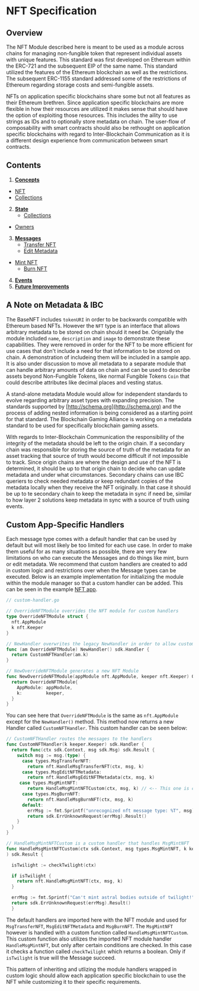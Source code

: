 # NFT Specification

## Overview

The NFT Module described here is meant to be used as a module across chains for managing non-fungible token that represent individual assets with unique features. This standard was first developed on Ethereum within the ERC-721 and the subsequent EIP of the same name. This standard utilized the features of the Ethereum blockchain as well as the restrictions. The subsequent ERC-1155 standard addressed some of the restrictions of Ethereum regarding storage costs and semi-fungible assets.

NFTs on application specific blockchains share some but not all features as their Ethereum brethren. Since application specific blockchains are more flexible in how their resources are utilized it makes sense that should have the option of exploiting those resources. This includes the aility to use strings as IDs and to optionally store metadata on chain. The user-flow of composability with smart contracts should also be rethought on application specific blockchains with regard to Inter-Blockchain Communication as it is a different design experience from communication between smart contracts.

## Contents

1. **[Concepts](./01_concepts.md)**
  - [NFT](./01_concepts.md#nft)
  - [Collections](./01_concepts.md#collections)
2. **[State](./02_state.md)**
	- [Collections](./02_state.md#collections)
  - [Owners](./02_state.md#owners)
3. **[Messages](./03_messages.md)**
	- [Transfer NFT](./03_messages.md#transfer-nft)
	- [Edit Metadata](./03_messages.md#edit-metadata)
  - [Mint NFT](./03_messages.md#mint-nft)
	- [Burn NFT](./03_messages.md#burn-nft)
4. **[Events](./04_events.md)**
5. **[Future Improvements](./05_future_improvements.md)**

## A Note on Metadata & IBC

The BaseNFT includes `tokenURI` in order to be backwards compatible with Ethereum based NFTs. However the `NFT` type is an interface that allows arbitrary metadata to be stored on chain should it need be. Orignially the module included `name`, `description` and `image` to demonstrate these capabilities. They were removed in order for the NFT to be more efficient for use cases that don't include a need for that information to be stored on chain. A demonstration of includeing them will be included in a sample app. It is also under discussion to move all metadata to a separate module that can handle arbitrary amounts of data on chain and can be used to describe assets beyond Non-Fungible Tokens, like normal Fungible Tokens `Coin` that could describe attributes like decimal places and vesting status.

A stand-alone metadata Module would allow for independent standards to evolve regarding arbitrary asset types with expanding precision. The standards supported by [http://schema.org](http://schema.org) and the process of adding nested information is being considered as a starting point for that standard. The Blockchain Gaming Alliance is working on a metadata standard to be used for specifically blockchain gaming assets.

With regards to Inter-Blockchain Communication the responsibility of the integrity of the metadata should be left to the origin chain. If a secondary chain was responsible for storing the source of truth of the metadata for an asset tracking that source of truth would become difficult if not impossible to track. Since origin chains are where the design and use of the NFT is determined, it should be up to that origin chain to decide who can update metadata and under what circumstances. Secondary chains can use IBC queriers to check needed metadata or keep redundant copies of the metadata locally when they receive the NFT originally. In that case it should be up to te secondary chain to keep the metadata in sync if need be, similar to how layer 2 solutions keep metadata in sync with a source of truth using events.

## Custom App-Specific Handlers

Each message type comes with a default handler that can be used by default but will most likely be too limited for each use case. In order to make them useful for as many situations as possible, there are very few limitations on who can execute the Messages and do things like mint, burn or edit metadata. We recommend that custom handlers are created to add in custom logic and restrictions over when the Message types can be executed. Below is an example implementation for initializing the module within the module manager so that a custom handler can be added. This can be seen in the example [NFT app](https://github.com/okwme/cosmos-nft).

```go
// custom-handler.go

// OverrideNFTModule overrides the NFT module for custom handlers
type OverrideNFTModule struct {
  nft.AppModule
  k nft.Keeper
}

// NewHandler overwrites the legacy NewHandler in order to allow custom logic for handling the messages
func (am OverrideNFTModule) NewHandler() sdk.Handler {
  return CustomNFTHandler(am.k)
}

// NewOverrideNFTModule generates a new NFT Module
func NewOverrideNFTModule(appModule nft.AppModule, keeper nft.Keeper) OverrideNFTModule {
  return OverrideNFTModule{
    AppModule: appModule,
    k:         keeper,
  }
}
```

You can see here that `OverrideNFTModule` is the same as `nft.AppModule` except for the `NewHandler()` method. This method now returns a new Handler called `CustomNFTHandler`. This custom handler can be seen below:

```go
// CustomNFTHandler routes the messages to the handlers
func CustomNFTHandler(k keeper.Keeper) sdk.Handler {
  return func(ctx sdk.Context, msg sdk.Msg) sdk.Result {
    switch msg := msg.(type) {
      case types.MsgTransferNFT:
        return nft.HandleMsgTransferNFT(ctx, msg, k)
      case types.MsgEditNFTMetadata:
        return nft.HandleMsgEditNFTMetadata(ctx, msg, k)
     case types.MsgMintNFT:
        return HandleMsgMintNFTCustom(ctx, msg, k) // <-- This one is custom, the others fall back onto the default
      case types.MsgBurnNFT:
        return nft.HandleMsgBurnNFT(ctx, msg, k)
      default:
        errMsg := fmt.Sprintf("unrecognized nft message type: %T", msg)
        return sdk.ErrUnknownRequest(errMsg).Result()
    }
  }
}

// HandleMsgMintNFTCustom is a custom handler that handles MsgMintNFT
func HandleMsgMintNFTCustom(ctx sdk.Context, msg types.MsgMintNFT, k keeper.Keeper,
) sdk.Result {

  isTwilight := checkTwilight(ctx)

  if isTwilight {
    return nft.HandleMsgMintNFT(ctx, msg, k)
  }

  errMsg := fmt.Sprintf("Can't mint astral bodies outside of twilight!")
  return sdk.ErrUnknownRequest(errMsg).Result()
  }
```

The default handlers are imported here with the NFT module and used for `MsgTransferNFT`, `MsgEditNFTMetadata` and `MsgBurnNFT`. The `MsgMintNFT` however is handled with a custom function called `HandleMsgMintNFTCustom`. This custom function also utilizes the imported NFT module handler `HandleMsgMintNFT`, but only after certain conditions are checked. In this case it checks a function called `checkTwilight` which returns a boolean. Only if `isTwilight` is true will the Message succeed.

This pattern of inheriting and utlizing the module handlers wrapped in custom logic should allow each application specific blockchain to use the NFT while customizing it to their specific requirements.